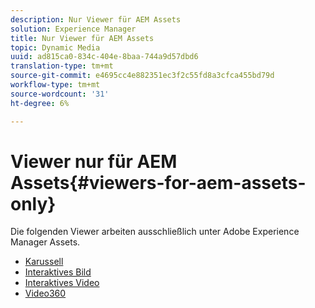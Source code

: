 ```yaml
---
description: Nur Viewer für AEM Assets
solution: Experience Manager
title: Nur Viewer für AEM Assets
topic: Dynamic Media
uuid: ad815ca0-834c-404e-8baa-744a9d57dbd6
translation-type: tm+mt
source-git-commit: e4695cc4e882351ec3f2c55fd8a3cfca455bd79d
workflow-type: tm+mt
source-wordcount: '31'
ht-degree: 6%

---
```



# Viewer nur für AEM Assets{#viewers-for-aem-assets-only}

Die folgenden Viewer arbeiten ausschließlich unter Adobe Experience Manager Assets.

* [Karussell](c-html5-aem-carousel/c-html5-aem-carousel.md)
* [Interaktives Bild](c-html5-aem-interactive-images/c-html5-aem-interactive-images.md)
* [Interaktives Video](c-html5-aem-int-video/c-html5-aem-int-video.md)
* [Video360](c-html5-aem-video360/c-html5-aem-video360.md)
